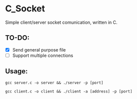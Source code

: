 # C_Socket

Simple client/server socket comunication, written in C.

## TO-DO:
- [x] Send general purpose file 
- [ ] Support multiple connections

## Usage:
`gcc server.c -o server && ./server -p [port]`

`gcc client.c -o client && ./client -a [address] -p [port]`

